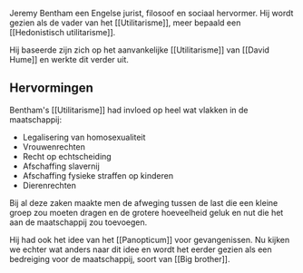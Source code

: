 Jeremy Bentham een Engelse jurist, filosoof en sociaal hervormer. Hij wordt gezien als de vader van het [[Utilitarisme]], meer bepaald een [[Hedonistisch utilitarisme]].

Hij baseerde zijn zich op het aanvankelijke [[Utilitarisme]] van [[David Hume]] en werkte dit verder uit.
## Hervormingen
Bentham's [[Utilitarisme]] had invloed op heel wat vlakken in de maatschappij:
- Legalisering van homosexualiteit
- Vrouwenrechten
- Recht op echtscheiding
- Afschaffing slavernij
- Afschaffing fysieke straffen op kinderen
- Dierenrechten

Bij al deze zaken maakte men de afweging tussen de last die een kleine groep zou moeten dragen en de grotere hoeveelheid geluk en nut die het aan de maatschappij zou toevoegen.

Hij had ook het idee van het [[Panopticum]] voor gevangenissen. Nu kijken we echter wat anders naar dit idee en wordt het eerder gezien als een bedreiging voor de maatschappij, soort van [[Big brother]].